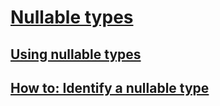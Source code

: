 # [Nullable types](index.md)
## [Using nullable types](using-nullable-types.md)
## [How to: Identify a nullable type](how-to-identify-a-nullable-type.md)
